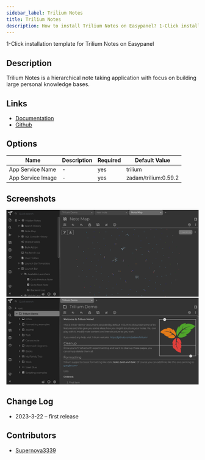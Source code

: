 ```yaml
---
sidebar_label: Trilium Notes
title: Trilium Notes
description: How to install Trilium Notes on Easypanel? 1-Click installation template for Trilium Notes on Easypanel
---
```


<!-- generated -->

1-Click installation template for Trilium Notes on Easypanel

## Description

Trilium Notes is a hierarchical note taking application with focus on building large personal knowledge bases.

## Links

- [Documentation](https://github.com/zadam/trilium/wiki)
- [Github](https://github.com/zadam/trilium)

## Options

Name | Description | Required | Default Value
-|-|-|-
App Service Name | - | yes | trilium
App Service Image | - | yes | zadam/trilium:0.59.2

## Screenshots

![Trilium Notes Screenshot](./assets/screenshot1.png)
![Trilium Notes Screenshot](./assets/screenshot2.png)

## Change Log

- 2023-3-22 – first release

## Contributors

- [Supernova3339](https://github.com/Supernova3339)

